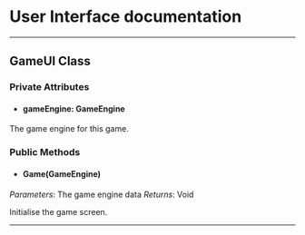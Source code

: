 # User Interface documentation
---

## GameUI Class

### Private Attributes 
- #### gameEngine: GameEngine

The game engine for this game.

### Public Methods 
- #### Game(GameEngine)
*Parameters*: The game engine data 
*Returns*: Void

Initialise the game screen.

---